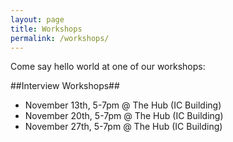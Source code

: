 ```yaml
---
layout: page
title: Workshops
permalink: /workshops/
---
```


Come say hello world at one of our workshops:

##Interview Workshops##

* November 13th, 5-7pm @ The Hub (IC Building)
* November 20th, 5-7pm @ The Hub (IC Building)
* November 27th, 5-7pm @ The Hub (IC Building)
